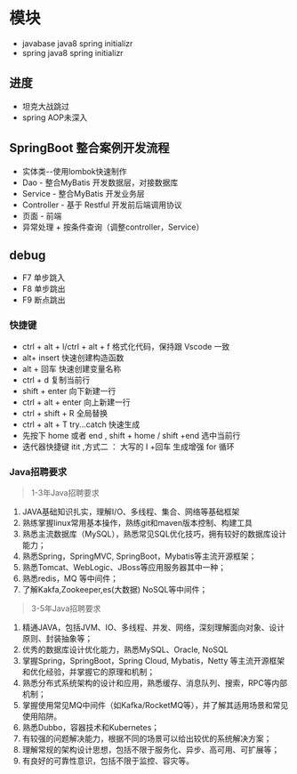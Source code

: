 # 模块

- javabase java8  spring initializr
- spring java8  spring initializr

## 进度

- 坦克大战跳过
- spring AOP未深入

## SpringBoot 整合案例开发流程

- 实体类--使用lombok快速制作
- Dao - 整合MyBatis 开发数据层，对接数据库
- Service - 整合MyBatis 开发业务层
- Controller - 基于 Restful 开发前后端调用协议
- 页面 - 前端
- 异常处理 + 按条件查询（调整controller，Service）
## debug

- F7 单步跳入
- F8 单步跳出
- F9 断点跳出

### 快捷键

- ctrl + alt + l/ctrl + alt + f 格式化代码，保持跟 Vscode 一致
- alt+ insert 快速创建构造函数
- alt + 回车 快速创建变量名称
- ctrl + d 复制当前行
- shift + enter 向下新建一行
- ctrl + alt + enter 向上新建一行
- ctrl + shift + R 全局替换
- ctrl + alt + T try...catch 快速生成
- 先按下 home 或者 end , shift + home / shift +end 选中当前行
- 迭代器快捷键 itit ,方式二 ： 大写的 I +回车 生成增强 for 循环


### Java招聘要求
> 1-3年Java招聘要求

1. JAVA基础知识扎实，理解I/O、多线程、集合、网络等基础框架
2. 熟练掌握linux常用基本操作，熟练git和maven版本控制、构建工具
3. 熟悉主流数据库（MySQL），熟悉常见SQL优化技巧，拥有较好的数据库设计能力；
4. 熟悉Spring，SpringMVC, SpringBoot，Mybatis等主流开源框架；
5. 熟悉Tomcat、WebLogic、JBoss等应用服务器其中一种；
5. 熟悉redis，MQ 等中间件；
6. 了解Kakfa,Zookeeper,es(大数据) NoSQL等中间件；

> 3-5年Java招聘要求

1. 精通JAVA，包括JVM、IO、多线程、并发、网络，深刻理解面向对象、设计原则、封装抽象等；
2. 优秀的数据库设计优化能力，熟悉MySQL、Oracle, NoSQL
3. 掌握Spring，SpringBoot，Spring Cloud, Mybatis，Netty 等主流开源框架和优化经验，并掌握它的原理和机制；
4. 熟悉分布式系统架构的设计和应用，熟悉缓存、消息队列、搜索，RPC等内部机制；
5. 掌握使用常见MQ中间件（如Kafka/RocketMQ等），并了解其适用场景和常见使用陷阱。
6. 熟悉Dubbo，容器技术和Kubernetes；
7. 有较强的问题解决能力，根据不同的场景可以给出较优的系统解决方案；
8. 理解常规的架构设计思想，包括不限于服务化、异步、高可用、可扩展等；
9. 有良好的可靠性意识，包括不限于监控、容灾等。
